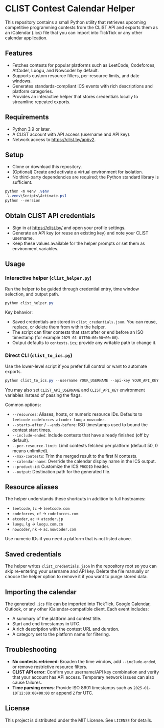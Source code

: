 ﻿# CLIST Contest Calendar Helper

This repository contains a small Python utility that retrieves upcoming competitive programming contests from the CLIST API and exports them as an iCalendar (.ics) file that you can import into TickTick or any other calendar application.

## Features
- Fetches contests for popular platforms such as LeetCode, Codeforces, AtCoder, Luogu, and Nowcoder by default.
- Supports custom resource filters, per-resource limits, and date windows.
- Generates standards-compliant ICS events with rich descriptions and platform categories.
- Provides an interactive helper that stores credentials locally to streamline repeated exports.

## Requirements
- Python 3.9 or later.
- A CLIST account with API access (username and API key).
- Network access to https://clist.by/api/v2.

## Setup
- Clone or download this repository.
- (Optional) Create and activate a virtual environment for isolation.
- No third-party dependencies are required; the Python standard library is sufficient.

```powershell
python -m venv .venv
.\.venv\Scripts\Activate.ps1
python --version
```

## Obtain CLIST API credentials
- Sign in at https://clist.by/ and open your profile settings.
- Generate an API key (or reuse an existing key) and note your CLIST username.
- Keep these values available for the helper prompts or set them as environment variables.

## Usage

### Interactive helper (`clist_helper.py`)
Run the helper to be guided through credential entry, time window selection, and output path.

```powershell
python clist_helper.py
```

Key behavior:
- Saved credentials are stored in `clist_credentials.json`. You can reuse, replace, or delete them from within the helper.
- The script can filter contests that start after or end before an ISO timestamp (for example `2025-01-01T00:00:00+00:00`).
- Output defaults to `contests.ics`; provide any writable path to change it.

### Direct CLI (`clist_to_ics.py`)
Use the lower-level script if you prefer full control or want to automate exports.

```powershell
python clist_to_ics.py --username YOUR_USERNAME --api-key YOUR_API_KEY --resources codeforces atcoder --starts-after 2025-01-01T00:00:00+00:00 --output contests.ics
```

You may also set `CLIST_API_USERNAME` and `CLIST_API_KEY` environment variables instead of passing the flags.

Common options:
- `--resources`: Aliases, hosts, or numeric resource IDs. Defaults to `leetcode codeforces atcoder luogu nowcoder`.
- `--starts-after` / `--ends-before`: ISO timestamps used to bound the contest start times.
- `--include-ended`: Include contests that have already finished (off by default).
- `--per-resource-limit`: Limit contests fetched per platform (default 50, 0 means unlimited).
- `--max-contests`: Trim the merged result to the first N contests.
- `--calendar-name`: Override the calendar display name in the ICS output.
- `--product-id`: Customize the ICS `PRODID` header.
- `--output`: Destination path for the generated file.

## Resource aliases
The helper understands these shortcuts in addition to full hostnames:
- `leetcode`, `lc` -> `leetcode.com`
- `codeforces`, `cf` -> `codeforces.com`
- `atcoder`, `ac` -> `atcoder.jp`
- `luogu`, `lg` -> `luogu.com.cn`
- `nowcoder`, `nk` -> `ac.nowcoder.com`

Use numeric IDs if you need a platform that is not listed above.

## Saved credentials
The helper writes `clist_credentials.json` in the repository root so you can skip re-entering your username and API key. Delete the file manually or choose the helper option to remove it if you want to purge stored data.

## Importing the calendar
The generated `.ics` file can be imported into TickTick, Google Calendar, Outlook, or any other iCalendar-compatible client. Each event includes:
- A summary of the platform and contest title.
- Start and end timestamps in UTC.
- A rich description with the contest URL and duration.
- A category set to the platform name for filtering.

## Troubleshooting
- **No contests retrieved**: Broaden the time window, add `--include-ended`, or remove restrictive resource filters.
- **CLIST API error**: Confirm your username/API key combination and verify that your account has API access. Temporary network issues can also cause failures.
- **Time parsing errors**: Provide ISO 8601 timestamps such as `2025-01-10T12:00:00+00:00` or append `Z` for UTC.

## License
This project is distributed under the MIT License. See `LICENSE` for details.
